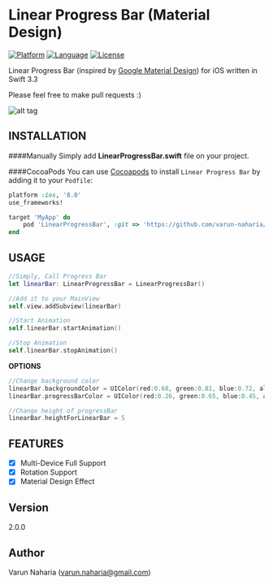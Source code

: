 # Linear Progress Bar (Material Design)

[![Platform](http://img.shields.io/badge/platform-ios-blue.svg?style=flat
)](https://developer.apple.com/iphone/index.action)
[![Language](http://img.shields.io/badge/language-swift-brightgreen.svg?style=flat
)](https://developer.apple.com/swift)
[![License](http://img.shields.io/badge/license-MIT-lightgrey.svg?style=flat
)](http://mit-license.org)

Linear Progress Bar (inspired by [Google Material Design](https://www.google.com/design/spec/components/progress-activity.html#progress-activity-types-of-indicators#)) for iOS written in Swift 3.3

Please feel free to make pull requests :)

![alt tag](https://github.com/PhilippeBoisney/LinearProgressBar/raw/master/demo.gif)

## INSTALLATION
####Manually
Simply add **LinearProgressBar.swift** file on your project.

####CocoaPods
You can use [Cocoapods](http://cocoapods.org/) to install `Linear Progress Bar` by adding it to your `Podfile`:
```ruby
platform :ios, '8.0'
use_frameworks!

target 'MyApp' do
	pod 'LinearProgressBar', :git => 'https://github.com/varun-naharia/LinearProgressBar.git'
end
```
## USAGE
```swift
//Simply, Call Progress Bar
let linearBar: LinearProgressBar = LinearProgressBar()

//Add it to your MainView
self.view.addSubview(linearBar)

//Start Animation
self.linearBar.startAnimation()

//Stop Animation
self.linearBar.stopAnimation()
```
**OPTIONS**
```swift
//Change background color
linearBar.backgroundColor = UIColor(red:0.68, green:0.81, blue:0.72, alpha:1.0)
linearBar.progressBarColor = UIColor(red:0.26, green:0.65, blue:0.45, alpha:1.0)

//Change height of progressBar
linearBar.heightForLinearBar = 5
```

## FEATURES

- [x] Multi-Device Full Support
- [x] Rotation Support
- [x] Material Design Effect

## Version
2.0.0


## Author

Varun Naharia (varun.naharia@gmail.com)
